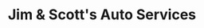 ---
title: "Jim & Scott's Auto Services"
url: /providence-forge/jim-and-scotts-auto-services/
shop: car repair
---